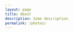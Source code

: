 ```yaml
---
layout: page
title: About
description: Some description.
permalink: /photos/
---
```

<div class='embedsocial-album' data-ref="910d450578cdc56ff569f05b12f762be64874cdd"></div><script>(function(d, s, id){var js; if (d.getElementById(id)) {return;} js = d.createElement(s); js.id = id; js.src = "https://embedsocial.com/embedscript/ei.js"; d.getElementsByTagName("head")[0].appendChild(js);}(document, "script", "EmbedSocialScript"));</script>
